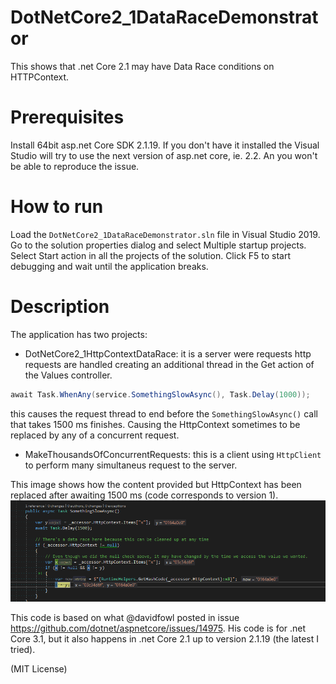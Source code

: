 # DotNetCore2_1DataRaceDemonstrator
This shows that .net Core 2.1 may have Data Race conditions on HTTPContext.

# Prerequisites
Install 64bit asp.net Core SDK 2.1.19. If you don't have it installed the Visual Studio will try to use the next version of asp.net core, ie. 2.2. An you won't be able to reproduce the issue.

# How to run
Load the `DotNetCore2_1DataRaceDemonstrator.sln` file in Visual Studio 2019.
Go to the solution properties dialog and select Multiple startup projects. Select Start action in all the projects of the solution.
Click F5 to start debugging and wait until the application breaks.

# Description
The application has two projects:
* DotNetCore2_1HttpContextDataRace: it is a server were requests http requests are handled creating an additional thread in the Get action of the Values controller.
```csharp
await Task.WhenAny(service.SomethingSlowAsync(), Task.Delay(1000));
```
this causes the request thread to end before the `SomethingSlowAsync()` call that takes 1500 ms finishes.
Causing the HttpContext sometimes to be replaced by any of a concurrent request.

* MakeThousandsOfConcurrentRequests: this is a client using `HttpClient` to perform many simultaneus request to the server.

This image shows how the content provided but HttpContext has been replaced after awaiting 1500 ms (code corresponds to version 1).
![Screen capture with data race](https://raw.githubusercontent.com/ldwedari/DotNetCore2_1DataRaceDemonstrator/master/ProofOfSwappedContext.png)


This code is based on what @davidfowl posted in issue https://github.com/dotnet/aspnetcore/issues/14975. His code is for .net Core 3.1, but it also happens in .net Core 2.1 up to version 2.1.19 (the latest I tried).

(MIT License)
